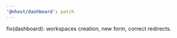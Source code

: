 ```yaml
---
'@nhost/dashboard': patch
---
```


fix(dashboard): workspaces creation, new form, correct redirects.
